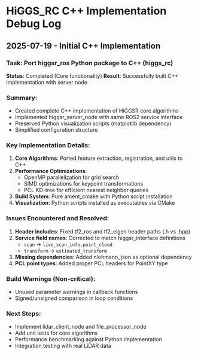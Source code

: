 # HiGGS_RC C++ Implementation Debug Log

## 2025-07-19 - Initial C++ Implementation

### Task: Port higgsr_ros Python package to C++ (higgs_rc)
**Status**: Completed (Core functionality)
**Result**: Successfully built C++ implementation with server node

### Summary:
- Created complete C++ implementation of HiGGSR core algorithms
- Implemented higgsr_server_node with same ROS2 service interface
- Preserved Python visualization scripts (matplotlib dependency)
- Simplified configuration structure

### Key Implementation Details:
1. **Core Algorithms**: Ported feature extraction, registration, and utils to C++
2. **Performance Optimizations**: 
   - OpenMP parallelization for grid search
   - SIMD optimizations for keypoint transformations
   - PCL KD-tree for efficient nearest neighbor queries
3. **Build System**: Pure ament_cmake with Python script installation
4. **Visualization**: Python scripts installed as executables via CMake

### Issues Encountered and Resolved:
1. **Header includes**: Fixed tf2_ros and tf2_eigen header paths (.h vs .hpp)
2. **Service field names**: Corrected to match higgsr_interface definitions
   - `scan` → `live_scan_info.point_cloud`
   - `transform` → `estimated_transform`
3. **Missing dependencies**: Added nlohmann_json as optional dependency
4. **PCL point types**: Added proper PCL headers for PointXY type

### Build Warnings (Non-critical):
- Unused parameter warnings in callback functions
- Signed/unsigned comparison in loop conditions

### Next Steps:
- Implement lidar_client_node and file_processor_node
- Add unit tests for core algorithms
- Performance benchmarking against Python implementation
- Integration testing with real LiDAR data
